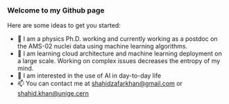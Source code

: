 ### Welcome to my Github page

Here are some ideas to get you started:

- 🔭 I am a physics Ph.D. working and currently working as a postdoc on the AMS-02 nuclei data using machine learning algorithms. 
- 🌱 I am learning cloud architecture and machine learning deployment on a large scale. Working on complex issues decreases the entropy of my mind. 
- 👯 I am interested in the use of AI in day-to-day life
- 📫 You can contact me at shahidzafarkhan@gmail.com or shahid.khan@unige.cern
